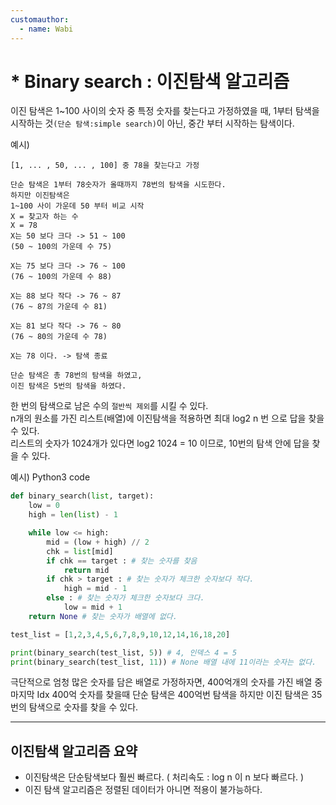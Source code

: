 ```yaml
---
customauthor:
  - name: Wabi
---
```

# * Binary search : 이진탐색 알고리즘
<Author/>

이진 탐색은 1~100 사이의 숫자 중 특정 숫자를 찾는다고 가정하였을 때, 1부터 탐색을 시작하는 것`(단순 탐색:simple search)`이 아닌, 중간 부터 시작하는 탐색이다.

예시)
```
[1, ... , 50, ... , 100] 중 78을 찾는다고 가정

단순 탐색은 1부터 78숫자가 올때까지 78번의 탐색을 시도한다.
하지만 이진탐색은
1~100 사이 가운데 50 부터 비교 시작
X = 찾고자 하는 수
X = 78
X는 50 보다 크다 -> 51 ~ 100
(50 ~ 100의 가운데 수 75)

X는 75 보다 크다 -> 76 ~ 100
(76 ~ 100의 가운데 수 88)

X는 88 보다 작다 -> 76 ~ 87
(76 ~ 87의 가운데 수 81)

X는 81 보다 작다 -> 76 ~ 80
(76 ~ 80의 가운데 수 78)

X는 78 이다. -> 탐색 종료

단순 탐색은 총 78번의 탐색을 하였고,
이진 탐색은 5번의 탐색을 하였다.
```

한 번의 탐색으로 남은 수의 `절반씩 제외`를 시킬 수 있다.\
n개의 원소를 가진 리스트(배열)에 이진탐색을 적용하면 최대 log2 n 번 으로 답을 찾을 수 있다.\
리스트의 숫자가 1024개가 있다면 log2 1024 = 10 이므로, 10번의 탐색 안에 답을 찾을 수 있다.

예시) Python3 code
```python
def binary_search(list, target):
    low = 0
    high = len(list) - 1

    while low <= high:
        mid = (low + high) // 2
        chk = list[mid]
        if chk == target : # 찾는 숫자를 찾음
            return mid
        if chk > target : # 찾는 숫자가 체크한 숫자보다 작다.
            high = mid - 1
        else : # 찾는 숫자가 체크한 숫자보다 크다.
            low = mid + 1
    return None # 찾는 숫자가 배열에 없다.

test_list = [1,2,3,4,5,6,7,8,9,10,12,14,16,18,20]

print(binary_search(test_list, 5)) # 4, 인덱스 4 = 5
print(binary_search(test_list, 11)) # None 배열 내에 11이라는 숫자는 없다.
```

극단적으로 엄청 많은 숫자를 담은 배열로 가정하자면, 400억개의 숫자를 가진 배열 중 마지막 Idx 400억 숫자를 찾을때 단순 탐색은 400억번 탐색을 하지만 이진 탐색은 35번의 탐색으로 숫자를 찾을 수 있다.

---

## 이진탐색 알고리즘 요약

- 이진탐색은 단순탐색보다 훨씬 빠르다. ( 처리속도 : log n 이 n 보다 빠르다. )
- 이진 탐색 알고리즘은 정렬된 데이터가 아니면 적용이 불가능하다.